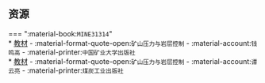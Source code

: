 ## 资源  
=== ":material-book:`MINE31314`"  
    * [教材](http://api.cqu-openlib.cn/file?key=idQYN2darr8d) - :material-format-quote-open:`矿山压力与岩层控制` - :material-account:`钱鸣高` - :material-printer:`中国矿业大学出版社`  
    * [教材](http://api.cqu-openlib.cn/file?key=iacRE2darxcd) - :material-format-quote-open:`矿山压力与岩层控制` - :material-account:`谭云亮` - :material-printer:`煤炭工业出版社`  